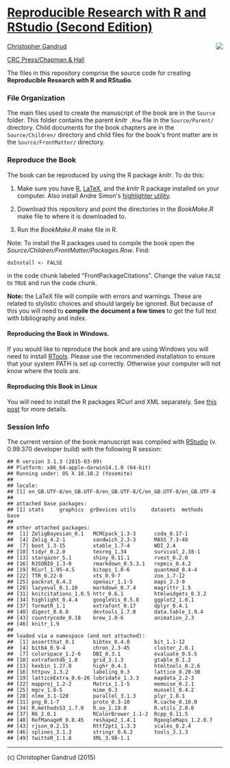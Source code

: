 # [Reproducible Research with R and RStudio (Second Edition)](http://christophergandrud.GitHub.io/RepResR-RStudio/)

[<img src="http://3.bp.blogspot.com/-f8MFbNEoyGU/UYNGekqEkTI/AAAAAAAAGOM/Dq36pI06kTQ/s320/RepResCover.jpg" align="right" />](http://www.amazon.com/dp/1466572841)

[Christopher Gandrud](http://christophergandrud.blogspot.com/p/biocontact.html)

[CRC Press/Chapman & Hall](http://www.crcpress.com/product/isbn/9781466572843)

The files in this repository comprise the source code for creating
**Reproducible Research with R and RStudio**.

### File Organization

The main files used to create the manuscript of the book are in the `Source`
folder. This folder contains the parent *knitr* `.Rnw` file in the
`Source/Parent/` directory. Child documents for the book chapters are in the
`Source/Children/` directory and child files for the book's front matter are in
the `Source/FrontMatter/` directory.

### Reproduce the Book

The book can be reproduced by using the R package *knitr*. To do this:

1. Make sure you have [R](http://www.r-project.org/),
[LaTeX](http://www.latex-project.org/ftp.html), and the *knitr* R package
installed on your computer. Also install Andre Simon's
[highlighter utility](http://www.andre-simon.de/zip/download.html).

2. Download this repository and point the directories in the *BookMake.R* make
file to where it is downloaded to.

3. Run the *BookMake.R* make file in R.

Note: To install the R packages used to compile the book open the
*Source/Children/FrontMatter/Packages.Rnw*. Find:

```
doInstall <- FALSE
```

in the code chunk labeled "FrontPackageCitations". Change the value `FALSE` to
`TRUE` and run the code chunk.

**Note:** the LaTeX file will compile with errors and warnings. These are
related to stylistic choices and should largely be ignored. But because of this
you will need to **compile the document a few times** to get the full text
with bibliography and index.

#### Reproducing the Book in Windows.

If you would like to reproduce the book and are using Windows you will need to
install [RTools](http://cran.r-project.org/bin/windows/Rtools/installer.html).
Please use the recommended installation to ensure that your system PATH is set
up correctly. Otherwise your computer will not know where the tools are.

#### Reproducing this Book in Linux

You will need to install the R packages RCurl and XML separately. See
[this post](https://GitHub.com/cboettig/treeBASE/issues/5) for more details.

### Session Info

The current version of the book manuscript was compiled with
[RStudio](http://www.rstudio.com/) (v. 0.99.370 developer build) with the
following R session:


```
## R version 3.1.3 (2015-03-09)
## Platform: x86_64-apple-darwin14.1.0 (64-bit)
## Running under: OS X 10.10.2 (Yosemite)
## 
## locale:
## [1] en_GB.UTF-8/en_GB.UTF-8/en_GB.UTF-8/C/en_GB.UTF-8/en_GB.UTF-8
## 
## attached base packages:
## [1] stats     graphics  grDevices utils     datasets  methods   base     
## 
## other attached packages:
##  [1] ZeligBayesian_0.1   MCMCpack_1.3-3      coda_0.17-1        
##  [4] Zelig_4.2-1         sandwich_2.3-3      MASS_7.3-40        
##  [7] boot_1.3-15         xtable_1.7-4        WDI_2.4            
## [10] tidyr_0.2.0         texreg_1.34         survival_2.38-1    
## [13] stargazer_5.1       shiny_0.11.1        rvest_0.2.0        
## [16] RJSONIO_1.3-0       rmarkdown_0.5.3.1   repmis_0.4.2       
## [19] RCurl_1.95-4.5      bitops_1.0-6        quantmod_0.4-4     
## [22] TTR_0.22-0          xts_0.9-7           zoo_1.7-12         
## [25] packrat_0.4.3       openair_1.1-5       maps_2.3-9         
## [28] lazyeval_0.1.10     markdown_0.7.4      magrittr_1.5       
## [31] knitcitations_1.0.5 httr_0.6.1          htmlwidgets_0.3.2  
## [34] highlight_0.4.4     googleVis_0.5.8     ggplot2_1.0.1      
## [37] formatR_1.1         extrafont_0.17      dplyr_0.4.1        
## [40] digest_0.6.8        devtools_1.7.0      data.table_1.9.4   
## [43] countrycode_0.18    brew_1.0-6          animation_2.3      
## [46] knitr_1.9          
## 
## loaded via a namespace (and not attached):
##  [1] assertthat_0.1      bibtex_0.4.0        bit_1.1-12         
##  [4] bit64_0.9-4         chron_2.3-45        cluster_2.0.1      
##  [7] colorspace_1.2-6    DBI_0.3.1           evaluate_0.5.5     
## [10] extrafontdb_1.0     grid_3.1.3          gtable_0.1.2       
## [13] hexbin_1.27.0       highr_0.4.1         htmltools_0.2.6    
## [16] httpuv_1.3.2        labeling_0.3        lattice_0.20-30    
## [19] latticeExtra_0.6-26 lubridate_1.3.3     mapdata_2.2-3      
## [22] mapproj_1.2-2       Matrix_1.1-5        memoise_0.2.1      
## [25] mgcv_1.8-5          mime_0.3            munsell_0.4.2      
## [28] nlme_3.1-120        parallel_3.1.3      plyr_1.8.1         
## [31] png_0.1-7           proto_0.3-10        R.cache_0.10.0     
## [34] R.methodsS3_1.7.0   R.oo_1.19.0         R.utils_2.0.0      
## [37] R6_2.0.1            RColorBrewer_1.1-2  Rcpp_0.11.5        
## [40] RefManageR_0.8.45   reshape2_1.4.1      RgoogleMaps_1.2.0.7
## [43] rjson_0.2.15        Rttf2pt1_1.3.3      scales_0.2.4       
## [46] splines_3.1.3       stringr_0.6.2       tools_3.1.3        
## [49] twitteR_1.1.8       XML_3.98-1.1
```

---

(c) Christopher Gandrud (2015)
